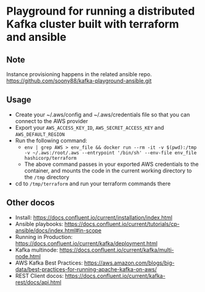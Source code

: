 # Playground for running a distributed Kafka cluster built with terraform and ansible

## Note
Instance provisioning happens in the related ansible repo. https://github.com/soony88/kafka-playground-ansible.git

## Usage
- Create your ~/.aws/config and ~/.aws/credentials file so that you can connect to the AWS provider
- Export your `AWS_ACCESS_KEY_ID`, `AWS_SECRET_ACCESS_KEY` and `AWS_DEFAULT_REGION`
- Run the following command:
  - `env | grep AWS > env_file && docker run --rm -it -v $(pwd):/tmp -v ~/.aws:/root/.aws --entrypoint '/bin/sh' --env-file env_file hashicorp/terraform`
  - The above command passes in your exported AWS credentials to the container, and mounts the code in the current working directory to the `/tmp` directory
- cd to `/tmp/terraform` and run your terraform commands there

## Other docos
- Install: https://docs.confluent.io/current/installation/index.html
- Ansible playbooks: https://docs.confluent.io/current/tutorials/cp-ansible/docs/index.html#in-scope
- Running in Production: https://docs.confluent.io/current/kafka/deployment.html
- Kafka multinode: https://docs.confluent.io/current/kafka/multi-node.html
- AWS Kafka Best Practices: https://aws.amazon.com/blogs/big-data/best-practices-for-running-apache-kafka-on-aws/
- REST Client docos: https://docs.confluent.io/current/kafka-rest/docs/api.html
